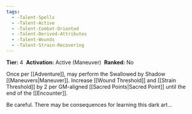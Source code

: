 ```yaml
---
tags:
  - -Talent-Spells
  - -Talent-Active
  - -Talent-Combat-Oriented
  - -Talent-Derived-Attributes
  - -Talent-Wounds
  - -Talent-Strain-Recovering
---
```

**Tier:** 4 
**Activation:** Active (Maneuver) 
**Ranked:** No 

Once per [[Adventure]], may perform the Swallowed by Shadow [[Maneuvers|Maneuver]]. Increase [[Wound Threshold]] and [[Strain Threshold]] by 2 per GM-aligned [[Sacred Points|Sacred Point]] until the end of the [[Encounter]].

Be careful. There may be consequences for learning this dark art…